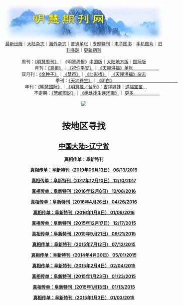 <a id="user-content-1" class="anchor" aria-hidden="true" href="#1">
<a name="1" id="1" target="_blank"></a> <span id="1">
<a name="2" id="2" target="_blank"></a> <span id="2">
<a name="3" id="3" target="_blank"></a> <span id="3">
<a name="4" id="4" target="_blank"></a> <span id="4">
<a name="5" id="5" target="_blank"></a> <span id="5">
<a name="6" id="6" target="_blank"></a> <span id="6">
<a name="7" id="7" target="_blank"></a> <span id="7">
<a id="user-content-1" href="#1">
<div align="center">
<a target="_blank" href="https://github.com/19920513/djy/blob/master/gb/nsc413.md#1"><img src="https://github.com/pdf-edit/qikan/blob/master/mhqk.jpg?raw=true"></a><br>
<a href="https://github.com/pdf-edit/qikan/blob/master/display.aspx/category_id/8/page_1.md#1">最新出版</a>｜<a href="https://github.com/pdf-edit/qikan/blob/master/category.aspx/category/mainland/page_1.md#1">大陆杂志</a>｜<a href="https://github.com/pdf-edit/qikan/blob/master/category.aspx/category/overseas/page_1.md#1">海外杂志</a>｜<a href="https://github.com/pdf-edit/qikan/blob/master/display.aspx/category_id/4/guige_id/3/page_1.md#1">普通单张</a>｜<a href="https://github.com/pdf-edit/qikan/blob/master/category.aspx/category/zhuanti/page_1.md#1">专题特刊</a>｜<a href="https://github.com/pdf-edit/qikan/blob/master/display.aspx/category_id/6/meijie_id/2/page_1.md#1">电子图书</a>｜<a href="https://github.com/pdf-edit/qikan/blob/master/display.aspx/qikan_type_id/11075/page_1.md#1">手机图片</a>｜<a href="https://github.com/pdf-edit/qikan/blob/master/display.aspx/category_id/5/zhouqi_id/6/page_1.md#1">旧刊寻踪</a>｜<a href="https://github.com/pdf-edit/qikan/blob/master/UpdatedArticles.aspx/page_1.md#1">更新期刊</a>
<br>
<br>
周刊：<a href="https://github.com/pdf-edit/qikan/blob/master/display.aspx/qikan_type_id/5179/page_1.md#1">《明慧周刊》</a>｜《明慧周报》<a href="https://github.com/pdf-edit/qikan/blob/master/display.aspx/qikan_type_id/5178/page_1.md#1">中国版</a>｜<a href="https://github.com/pdf-edit/qikan/blob/master/mainland.aspx/page_1.md#1">大陆地方版</a>｜<a href="https://github.com/pdf-edit/qikan/blob/master/display.aspx/qikan_type_id/5151/page_1.md#1">国际版</a><br>
月刊：<a href="https://github.com/pdf-edit/qikan/blob/master/display.aspx/qikan_type_id/5240/page_1.md#1">《真相》</a>｜<a href="https://github.com/pdf-edit/qikan/blob/master/display.aspx/qikan_type_id/11182/page_1.md#1">《祝你平安》</a>｜<a href="https://github.com/pdf-edit/qikan/blob/master/display.aspx/qikan_type_id/5360/keyword/E5/contain/true/page_1.md#1">《天赐洪福》单张　　　　　　</a><br>
双月刊：<a href="https://github.com/pdf-edit/qikan/blob/master/display.aspx/qikan_type_id/7500/page_1.md#1">《金种子》</a>｜<a href="https://github.com/pdf-edit/qikan/blob/master/display.aspx/qikan_type_id/5638/page_1.md#1">《慧声》</a>｜<a href="https://github.com/pdf-edit/qikan/blob/master/display.aspx/qikan_type_id/7268/page_1.md#1">《七彩桥》</a>｜<a href="https://github.com/pdf-edit/qikan/blob/master/display.aspx/qikan_type_id/5360/keyword/E5/contain/false/page_1.md#1">《天赐洪福》杂志</a> <br>
季刊：<a href="https://github.com/pdf-edit/qikan/blob/master/display.aspx/qikan_type_id/5139/page_1.md#1">《天地苍生》</a>｜<a href="https://github.com/pdf-edit/qikan/blob/master/display.aspx/qikan_type_id/5140/page_1.md#1">《明白》　　　　　　　　　　　　　　　</a><br>
年刊：<a href="https://github.com/pdf-edit/qikan/blob/master/display.aspx/qikan_type_id/10922/page_1.md#1">《明慧国际》</a>｜<a href="https://github.com/pdf-edit/qikan/blob/master/display.aspx/category_id/6/meijie_id/3/page_1.md#1">《明慧挂／台历》</a>：<a href="https://github.com/pdf-edit/qikan/blob/master/display.aspx/category_id/6/meijie_id/3/keyword/E5/page_1.md#1">吉祥娃娃</a>｜<a href="https://github.com/pdf-edit/qikan/blob/master/display.aspx/category_id/6/meijie_id/3/keyword/E9/page_1.md#1">送福宝宝　</a><br> 
不定期：<a href="https://github.com/pdf-edit/qikan/blob/master/display.aspx/qikan_type_id/11185/page_1.md#1">《慧闻图说》</a>｜<a href="https://github.com/pdf-edit/qikan/blob/master/display.aspx/qikan_type_id/11131/page_1.md#1">《绝处逢生连环画》</a>｜ <a href="https://github.com/pdf-edit/qikan/blob/master/display.aspx/category_id/6/meijie_id/3/keyword/other/page_1.md#1">更多　　　　　　</a> <br>
<br>
<a target="_blank" href="https://github.com/19920513/djy/blob/master/gb/nsc413.md#1"><img src="https://raw.githubusercontent.com/19920513/www/master/t/lh600.jpg"></a><br>
<h1><strong>按地区寻找</strong></h1><p align="center"><h2><strong><a target="_blank" href="https://github.com/19920513/qikan/blob/master/mainland.aspx/page_1.md">中国大陆</a><a target="_blank" href="https://github.com/19920513/qikan/blob/master/mainland.aspx?category_id=7&location_id=7/page_1.md#1">>辽宁省</a></strong></h2></p>
<p align="center"><strong>真相传单：阜新特刊</strong></p>
<p align="center"><strong><a target="_blank" href="https://gitlab.com/19920513/pdfkit/-/raw/master/tests/pdf/193158.pdf">真相传单：阜新特刊（2019年06月13日）      06/13/2019</a></strong></p>
<p align="center"><strong><a target="_blank" href="https://gitlab.com/19920513/pdfkit/-/raw/master/tests/pdf/186118.pdf">真相传单：阜新特刊（2017年12月10日）      12/10/2017</a></strong></p>
<p align="center"><strong><a target="_blank" href="https://gitlab.com/19920513/pdfkit/-/raw/master/tests/pdf/180384.pdf">真相传单：阜新特刊（2016年12月8日）      12/08/2016</a></strong></p>
<p align="center"><strong><a target="_blank" href="https://gitlab.com/19920513/pdfkit/-/raw/master/tests/pdf/176802.pdf">真相传单：阜新特刊（2016年4月26日）      04/26/2016</a></strong></p>
<p align="center"><strong><a target="_blank" href="https://gitlab.com/19920513/pdfkit/-/raw/master/tests/pdf/175130.pdf">真相传单：阜新特刊（2016年1月9日）      01/09/2016</a></strong></p>
<p align="center"><strong><a target="_blank" href="https://gitlab.com/19920513/pdfkit/-/raw/master/tests/pdf/174786.pdf">真相传单：阜新特刊（2015年12月17日）      12/17/2015</a></strong></p>
<p align="center"><strong><a target="_blank" href="https://gitlab.com/19920513/pdfkit/-/raw/master/tests/pdf/173338.pdf">真相传单：阜新特刊（2015年9月21日）      09/21/2015</a></strong></p>
<p align="center"><strong><a target="_blank" href="https://gitlab.com/19920513/pdfkit/-/raw/master/tests/pdf/172204.pdf">真相传单：阜新特刊（2015年7月12日）      07/12/2015</a></strong></p>
<p align="center"><strong><a target="_blank" href="https://gitlab.com/19920513/pdfkit/-/raw/master/tests/pdf/171115.pdf">真相传单：阜新特刊（2014年4月30日）      05/01/2015</a></strong></p>
<p align="center"><strong><a target="_blank" href="https://gitlab.com/19920513/pdfkit/-/raw/master/tests/pdf/169936.pdf">真相传单：阜新特刊（2015年2月4日）      02/04/2015</a></strong></p>
<p align="center"><strong><a target="_blank" href="https://gitlab.com/19920513/pdfkit/-/raw/master/tests/pdf/169766.pdf">真相传单：阜新特刊（2015年1月23日）      01/23/2015</a></strong></p>
<p align="center"><strong><a target="_blank" href="https://gitlab.com/19920513/pdfkit/-/raw/master/tests/pdf/169616.pdf">真相传单：阜新特刊（2015年1月13日）      01/13/2015</a></strong></p>
<p align="center"><strong><a target="_blank" href="https://gitlab.com/19920513/pdfkit/-/raw/master/tests/pdf/169464.pdf">真相传单：阜新特刊（2015年1月3日）      01/03/2015</a></strong></p>

